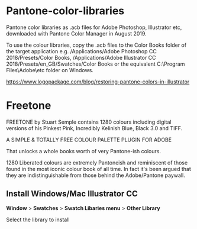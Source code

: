 # Pantone-color-libraries

Pantone color libraries as .acb files for Adobe Photoshop, Illustrator etc, downloaded with Pantone Color Manager in August 2019.

To use the colour libraries, copy the .acb files to the Color Books folder of the target application e.g. /Applications/Adobe Photoshop CC 2018/Presets/Color Books, /Applications/Adobe Illustrator CC 2018/Presets/en_GB/Swatches/Color Books or the equivalent C:\Program Files\Adobe\etc folder on Windows.

https://www.logopackage.com/blog/restoring-pantone-colors-in-illustrator

# Freetone

FREETONE by Stuart Semple contains 1280 colours including digital versions of his Pinkest Pink, Incredibly Kelinish Blue, Black 3.0 and TIFF.

A SIMPLE & TOTALLY FREE COLOUR PALETTE PLUGIN FOR ADOBE

That unlocks a whole books worth of very Pantone-ish colours.

1280 Liberated colours are extremely Pantoneish and reminiscent of those found in the most iconic colour book of all time. In fact it's been argued that they are indistinguishable from those behind the Adobe/Pantone paywall.

## Install Windows/Mac Illustrator CC

**Window** > **Swatches** > **Swatch Libaries menu** > **Other Library**

Select the library to install
